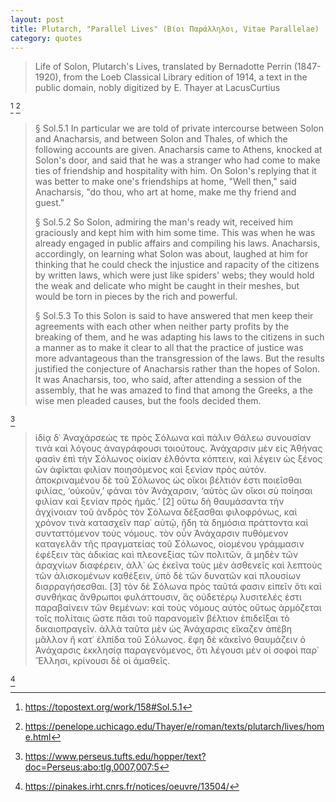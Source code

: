 ```yaml
---
layout: post
title: Plutarch, "Parallel Lives" (Βίοι Παράλληλοι, Vitae Parallelae)
category: quotes
---
```


> Life of Solon, Plutarch's Lives, translated by Bernadotte Perrin (1847-1920), from the Loeb Classical Library edition of 1914, a text in the public domain, nobly digitized by E. Thayer at LacusCurtius

[^1] [^2]

[^1]: <https://topostext.org/work/158#Sol.5.1>

[^2]: <https://penelope.uchicago.edu/Thayer/e/roman/texts/plutarch/lives/home.html>

> § Sol.5.1  In particular we are told of private intercourse between Solon and Anacharsis, and between Solon and Thales, of which the
> following accounts are given. Anacharsis came to Athens, knocked at Solon's door, and said that he was a stranger who had come to make
> ties of friendship and hospitality with him. On Solon's replying that it was better to make one's friendships at home, "Well then,"
> said Anacharsis, "do thou, who art at home, make me thy friend and guest."
>
> § Sol.5.2  So Solon, admiring the man's ready wit, received him graciously and kept him with him some time. This was when he was already engaged in public affairs and compiling his laws. Anacharsis, accordingly, on learning what Solon was about, laughed at him for thinking that he could check the injustice and rapacity of the citizens by written laws, which were just like spiders' webs; they would hold the weak and delicate who might be caught in their meshes, but would be torn in pieces by the rich and powerful.
>
> § Sol.5.3  To this Solon is said to have answered that men keep their agreements with each other when neither party profits by the breaking of them, and he was adapting his laws to the citizens in such a manner as to make it clear to all that the practice of justice was more advantageous than the transgression of the laws. But the results justified the conjecture of Anacharsis rather than the hopes of Solon. It was Anacharsis, too, who said, after attending a session of the assembly, that he was amazed to find that among the Greeks, a the wise men pleaded causes, but the fools decided them.

[^3]

[^3]: <https://www.perseus.tufts.edu/hopper/text?doc=Perseus:abo:tlg,0007,007:5>

> ἰδίᾳ δ᾽ Ἀναχάρσεώς τε πρὸς Σόλωνα καὶ πάλιν Θάλεω συνουσίαν τινὰ καὶ λόγους ἀναγράφουσι τοιούτους. Ἀνάχαρσιν μὲν εἰς Ἀθήνας φασὶν ἐπὶ τὴν Σόλωνος οἰκίαν ἐλθόντα κόπτειν, καὶ λέγειν ὡς ξένος ὢν ἀφῖκται φιλίαν ποιησόμενος καὶ ξενίαν πρὸς αὐτόν. ἀποκριναμένου δὲ τοῦ Σόλωνος ὡς οἴκοι βέλτιόν ἐστι ποιεῖσθαι φιλίας, ‘οὐκοῦν,’ φάναι τὸν Ἀνάχαρσιν, ‘αὐτὸς ὢν οἴκοι σὺ ποίησαι φιλίαν καὶ ξενίαν πρὸς ἡμᾶς.’ [2] οὕτω δὴ θαυμάσαντα τὴν ἀγχίνοιαν τοῦ ἀνδρὸς τὸν Σόλωνα δέξασθαι φιλοφρόνως, καὶ χρόνον τινὰ κατασχεῖν παρ᾽ αὑτῷ, ἤδη τὰ δημόσια πράττοντα καὶ συνταττόμενον τοὺς νόμους. τὸν οὖν Ἀνάχαρσιν πυθόμενον καταγελᾶν τῆς πραγματείας τοῦ Σόλωνος, οἰομένου γράμμασιν ἐφέξειν τὰς ἀδικίας καὶ πλεονεξίας τῶν πολιτῶν, ἃ μηδὲν τῶν ἀραχνίων διαφέρειν, ἀλλ᾽ ὡς ἐκεῖνα τοὺς μὲν ἀσθενεῖς καὶ λεπτοὺς τῶν ἁλισκομένων καθέξειν, ὑπὸ δὲ τῶν δυνατῶν καὶ πλουσίων διαρραγήσεσθαι. [3] τὸν δὲ Σόλωνα πρὸς ταῦτά φασιν εἰπεῖν ὅτι καὶ συνθήκας ἄνθρωποι φυλάττουσιν, ἃς οὐδετέρῳ λυσιτελές ἐστι παραβαίνειν τῶν θεμένων: καὶ τοὺς νόμους αὐτὸς οὕτως ἁρμόζεται τοῖς πολίταις ὥστε πᾶσι τοῦ παρανομεῖν βέλτιον ἐπιδεῖξαι τὸ δικαιοπραγεῖν. ἀλλὰ ταῦτα μὲν ὡς Ἀνάχαρσις εἴκαζεν ἀπέβη μᾶλλον ἢ κατ᾽ ἐλπίδα τοῦ Σόλωνος. ἔφη δὲ κἀκεῖνο θαυμάζειν ὁ Ἀνάχαρσις ἐκκλησίᾳ παραγενόμενος, ὅτι λέγουσι μὲν οἱ σοφοὶ παρ᾽ Ἕλλησι, κρίνουσι δὲ οἱ ἀμαθεῖς.

[^4]

[^4]: <https://pinakes.irht.cnrs.fr/notices/oeuvre/13504/>
